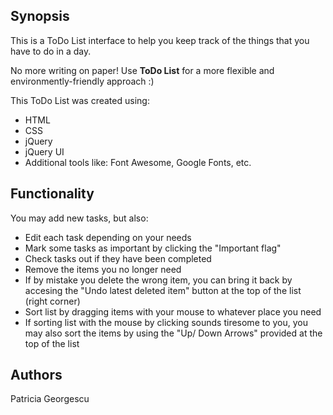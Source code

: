  
## Synopsis

This is a ToDo List interface to help you keep track of the things that you have to do in a day.

No more writing on paper! Use **ToDo List** for a more flexible and environmently-friendly approach :)

This ToDo List was created using:

* HTML
* CSS
* jQuery
* jQuery UI
* Additional tools like: Font Awesome, Google Fonts, etc.

## Functionality

You may add new tasks, but also:
* Edit each task depending on your needs
* Mark some tasks as important by clicking the "Important flag"
* Check tasks out if they have been completed
* Remove the items you no longer need
* If by mistake you delete the wrong item, you can bring it back by accesing the "Undo latest deleted item" button at the top of the list (right corner)
* Sort list by dragging items with your mouse to whatever place you need
* If sorting list with the mouse by clicking sounds tiresome to you, you may also sort the items by using the "Up/ Down Arrows" provided at the top of the list

## Authors

Patricia Georgescu

